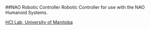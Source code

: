 ##NAO Robotic Controller
Robotic Controller for use with the NAO Humanoid Systems.

[HCI Lab, University of Manitoba](http://www.hci.cs.umanitoba.ca)